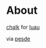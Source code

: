 # About
[chalk](https://github.com/Roblox/chalk-lua) for [luau](https://github.com/luau-lang/luau)

via [pesde](https://pesde.dev/packages/kimpure/chalk_luau)
